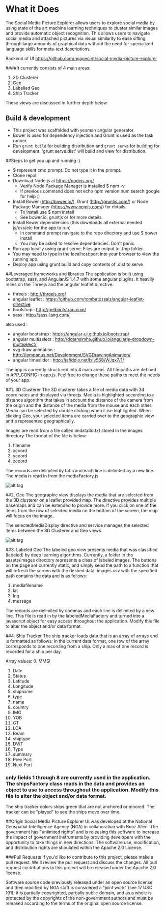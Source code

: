 # What it Does

The Social Media Picture Explorer allows users to explore social media by using state of the art machine learning techniques to cluster similar images and provide automatic object recognition. This allows users to navigate social media and attached pictures via visual similarity to ease sifting through large amounts of graphical data without the need for specialized language skills for meta-text descriptions. 

Backend of UI https://github.com/ngageoint/social-media-picture-explorer

####It currently consists of 4 main areas: 

1.  3D Clusterer
2.  Geo
3.  Labelled Geo
4.  Ship Tracker

These views are discussed in further depth below.

## Build & development
* This project was scaffolded with yeoman angular generator.  
* Bower is used for dependency injection and Grunt is used as the task runner.  
* Run `grunt build` for building distribution and `grunt serve` for building for development.  'grunt serve:dist' will build and view for distribution.

##Steps to get you up and running :)  
* $ represent cmd prompt.  Do not type it in the prompt.
* Clone repo!
* Download Node.js at https://nodejs.org/
  * Verify Node Package Manager is installed $ npm -v
  * If previous command does not echo npm version num search google for help :)
* Install Bower (http://bower.io/), Grunt (http://gruntjs.com/) or Node Package Manager (https://www.npmjs.com/) for details.
  * To install use $ npm install
  * See bower.io, gruntjs or for more details.
* Install Bower dependencies (this downloads all external needed js/css/etc for the app to run)
  * In command prompt navigate to the repo directory and use $ bower install
  * You may be asked to resolve dependencies. Don't panic.
* Run app locally using grunt serve.  Files are output to .tmp folder.  
* You may need to type in the localhost:port into your browser to view the running app.
* Deploy app using grunt build and copy contents of .dist to serve

##Leveraged frameworks and libraries
The application is built using bootstrap, sass, and AngularJS 1.4.7 with some angular plugins.  It heavily relies on the Threejs and the angular leaflet directive.

* threejs : http://threejs.org/
* angular leaflet : https://github.com/tombatossals/angular-leaflet-directive
* bootstrap : http://getbootstrap.com/
* sass : http://sass-lang.com/

also used :
* angular bootstrap : https://angular-ui.github.io/bootstrap/
* angular multiselect : http://dotansimha.github.io/angularjs-dropdown-multiselect/
* svg draw animation : http://tympanus.net/Development/SVGDrawingAnimation/
* angular timeslider : http://jsfiddle.net/lsiv568/WJqx7/1/

The app is currently structured into 4 main areas.  All file paths are defined in APP_CONFIG in app.js.  Feel free to change these paths to meet the needs of your app.

##1.  3D Clusterer
The 3D clusterer takes a file of media data with 3d coordinates and displayed via threejs.  Media is highlighted according to a distance algorithm that takes in account the distance of the camera from the origin and the distance of the media from the mouse and each other.  Media can be selected by double clicking when it ise highlighted.  When clicking Geo, your selected items are carried over to the geographic view and a represented geographically.

Images are read from a file called imdata3d.txt stored in the images directory
The format of the file is below:
  1. filename
  2. xcoord
  3. ycoord
  4. zcoord

The records are delimited by tabs and each line is delimted by a new line.   The media is read in from the mediaFactory.js 

![alt tag](https://github.com/ngageoint/social-media-explorer-ui/blob/master/docs/3d-cluster-view.png)

##2.  Geo
The geographic view displays the media that are selected from the 3D clusterer on a leaflet provided map.  The directive provides multiple basemaps and can be extended to provide more.  If you click on one of the items from the row of selected media on the bottom of the screen, the map will focus on the image.

The selectedMediaDisplay directive and service manages the selected items between the 3D Clusterer and Geo views.

![alt tag](https://github.com/ngageoint/social-media-explorer-ui/blob/master/docs/geo-view.png)

##3. Labeled Geo
The labeled geo view presents media that was classified (labeled) by deep learning algorithms.  Currently, a folder in the assets/images directory represents a class of labeled images.  The buttons on the page are currently static, and simply send the path to a function that will refresh the screen with the desired data.  images.csv with the specified path contains the data and is as follows:

  1.  mediafilename
  2.  lat
  3.  lng
  4.  message 

The records are delimited by commas and each line is delimited by a new line. This file is read in by the labeledMediaFactory and turned into a javascript object for easy access throughout the application.  Modify this file to alter the object and/or data format.

##4. Ship Tracker
The ship tracker loads data that is an array of arrays and is formatted as follows:
In the current data format, one row of the array corresponds to one recording from a ship.  Only a max of one record is recorded for a ship per day.

Array values:
  0. MMSI
  1. Date
  2. Status
  3. Latitude
  4. Longitude
  5. shipname
  6. type 
  7. name
  8. country
  9. IMO
  10. YOB
  11. GT
  12. LOA
  13. Beam
  14. shiptype
  15. DWT
  16. Type 
  17. summary
  18. Prev Port
  19. Next Port

### only fields 1 through 8 are currently used in the application.  The shipsFactory class reads in the data and provides an object to use to access throughout the application.  Modify this file to alter the object and/or data format.

The ship tracker colors ships green that are not anchored or moored.  The tracker can be "played" to see the ships move over time.

##Origin
Social Media Picture Explorer UI was developed at the National Geospatial-Intelligence Agency (NGA) in collaboration with Booz Allen. The government has "unlimited rights" and is releasing this software to increase the impact of government instruments by providing developers with the opportunity to take things in new directions. The software use, modification, and distribution rights are stipulated within the Apache 2.0 License. 

###Pull Requests
If you'd like to contribute to this project, please make a pull request. We'll review the pull request and discuss the changes. All pull request contributions to this project will be released under the Apache 2.0 license.  

Software source code previously released under an open source license and then modified by NGA staff is considered a "joint work" (see 17 USC 101); it is partially copyrighted, partially public domain, and as a whole is protected by the copyrights of the non-government authors and must be released according to the terms of the original open source license.
